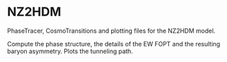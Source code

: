 # NZ2HDM

PhaseTracer, CosmoTransitions and plotting files for the NZ2HDM model.

Compute the phase structure, the details of the EW FOPT and the resulting baryon asymmetry. Plots the tunneling path.
